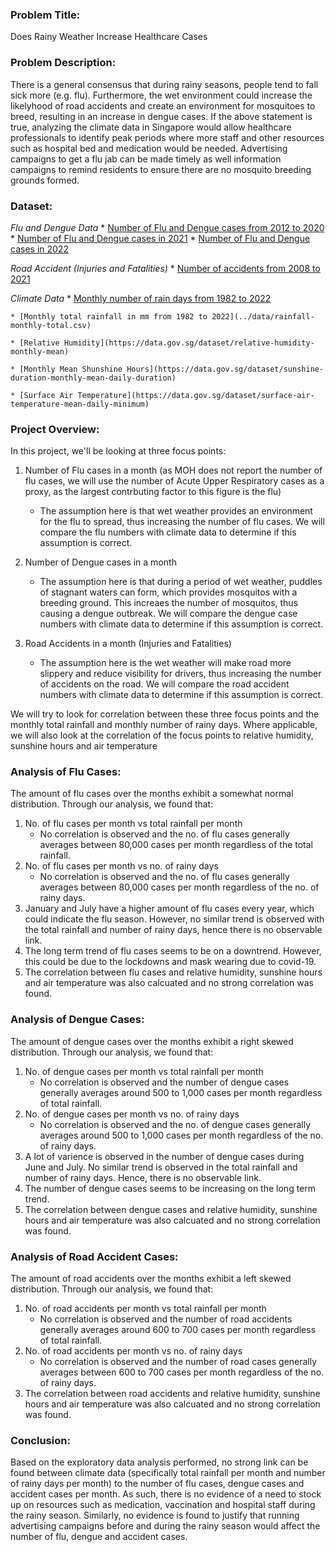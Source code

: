 ### Problem Title:
Does Rainy Weather Increase Healthcare Cases

### Problem Description:
There is a general consensus that during rainy seasons, people tend to fall sick more (e.g. flu). Furthermore, the wet environment could increase the likelyhood of road accidents and create an environment for mosquitoes to breed, resulting in an increase in dengue cases. If the above statement is true, analyzing the climate data in Singapore would allow healthcare professionals to identify peak periods where more staff and other resources such as hospital bed and medication would be needed. Advertising campaigns to get a flu jab can be made timely as well information campaigns to remind residents to ensure there are no mosquito breeding grounds formed. 

### Dataset:
*Flu and Dengue Data*
    * [Number of Flu and Dengue cases from 2012 to 2020](https://www.moh.gov.sg/resources-statistics/infectious-disease-statistics/2020/weekly-infectious-diseases-bulletin)
    * [Number of Flu and Dengue cases in 2021](https://www.moh.gov.sg/resources-statistics/infectious-disease-statistics/2021)
    * [Number of Flu and Dengue cases in 2022](https://www.moh.gov.sg/resources-statistics/infectious-disease-statistics/2022)

*Road Accident (Injuries and Fatalities)*
    * [Number of accidents from 2008 to 2021](https://www.police.gov.sg/media-room/statistics)

*Climate Data*
    * [Monthly number of rain days from 1982 to 2022](../data/rainfall-monthly-number-of-rain-days.csv)

    * [Monthly total rainfall in mm from 1982 to 2022](../data/rainfall-monthly-total.csv)

    * [Relative Humidity](https://data.gov.sg/dataset/relative-humidity-monthly-mean)

    * [Monthly Mean Shunshine Hours](https://data.gov.sg/dataset/sunshine-duration-monthly-mean-daily-duration)

    * [Surface Air Temperature](https://data.gov.sg/dataset/surface-air-temperature-mean-daily-minimum)


### Project Overview:
In this project, we'll be looking at three focus points:
1. Number of Flu cases in a month (as MOH does not report the number of flu cases, we will use the number of Acute Upper Respiratory cases as a proxy, as the largest contrbuting factor to this figure is the flu)
    * The assumption here is that wet weather provides an environment for the flu to spread, thus increasing the number of flu cases. We will compare the flu numbers with climate data to determine if this assumption is correct.

2. Number of Dengue cases in a month
    * The assumption here is that during a period of wet weather, puddles of stagnant waters can form, which provides mosquitos with a breeding ground. This increaes the number of mosquitos, thus causing a dengue outbreak. We will compare the dengue case numbers with climate data to determine if this assumption is correct. 

3. Road Accidents in a month (Injuries and Fatalities)
    * The assumption here is the wet weather will make road more slippery and reduce visibility for drivers, thus increasing the number of accidents on the road. We will compare the road accident numbers with climate data to determine if this assumption is correct. 

We will try to look for correlation between these three focus points and the monthly total rainfall and monthly number of rainy days. Where applicable, we will also look at the correlation of the focus points to relative humidity, sunshine hours and air temperature

### Analysis of Flu Cases:
The amount of flu cases over the months exhibit a somewhat normal distribution. Through our analysis, we found that:
1. No. of flu cases per month vs total rainfall per month
    * No correlation is observed and the no. of flu cases generally averages between 80,000 cases per month regardless of the total rainfall. 
2. No. of flu cases per month vs no. of rainy days
    * No correlation is observed and the no. of flu cases generally averages between 80,000 cases per month regardless of the no. of rainy days. 
3. January and July have a higher amount of flu cases every year, which could indicate the flu season. However, no similar trend is observed with the total rainfall and number of rainy days, hence there is no observable link.
4. The long term trend of flu cases seems to be on a downtrend. However, this could be due to the lockdowns and mask wearing due to covid-19.
5.  The correlation between flu cases and relative humidity, sunshine hours and air temperature was also calcuated and no strong correlation was found. 

### Analysis of Dengue Cases:
The amount of dengue cases over the months exhibit a right skewed distribution. Through our analysis, we found that:
1. No. of dengue cases per month vs total rainfall per month
    * No correlation is observed and the number of dengue cases generally averages around 500 to 1,000 cases per month regardless of total rainfall. 
2. No. of dengue cases per month vs no. of rainy days
    * No correlation is observed and the no. of dengue cases generally averages around 500 to 1,000 cases per month regardless of the no. of rainy days. 
3. A lot of varience is observed in the number of dengue cases during June and July. No similar trend is observed in the total rainfall and number of rainy days. Hence, there is no observable link. 
4. The number of dengue cases seems to be increasing on the long term trend. 
5. The correlation between dengue cases and relative humidity, sunshine hours and air temperature was also calcuated and no strong correlation was found. 

### Analysis of Road Accident Cases:
The amount of road accidents over the months exhibit a left skewed distribution. Through our analysis, we found that:
1. No. of road accidents per month vs total rainfall per month
    * No correlation is observed and the number of road accidents generally averages around 600 to 700 cases per month regardless of total rainfall. 
2. No. of road accidents per month vs no. of rainy days
    * No correlation is observed and the number of road cases generally averages between 600 to 700 cases per month regardless of the no. of rainy days. 
3. The correlation between road accidents and relative humidity, sunshine hours and air temperature was also calcuated and no strong correlation was found. 

### Conclusion:
Based on the exploratory data analysis performed, no strong link can be found between climate data (specifically total rainfall per month and number of rainy days per month) to the number of flu cases, dengue cases and accident cases per month. As such, there is no evidence of a need to stock up on resources such as medication, vaccination and hospital staff during the rainy season. Similarly, no evidence is found to justify that running advertising campaigns before and during the rainy season would affect the number of flu, dengue and accident cases. 